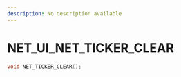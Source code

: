 ```yaml
---
description: No description available 
---
```


# NET_UI\_NET_TICKER_CLEAR

```cpp
void NET_TICKER_CLEAR();
```
